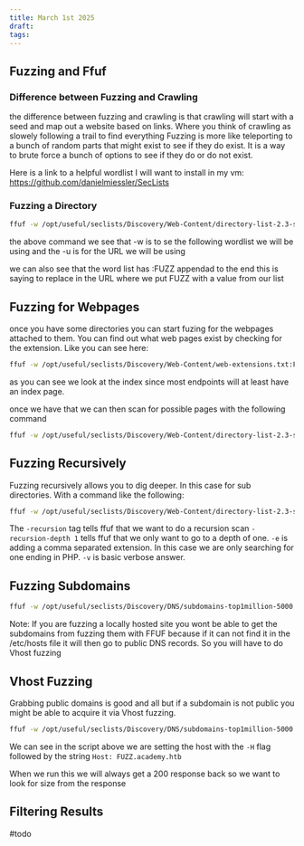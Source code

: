 ```yaml
---
title: March 1st 2025
draft: 
tags:
---
```

## Fuzzing and Ffuf

### Difference between Fuzzing and Crawling 
the difference between fuzzing and crawling is that crawling will start with a seed and map out a website based on links. Where you think of crawling as slowely following a trail to find everything Fuzzing is more like teleporting to a bunch of random parts that might exist to see if they do exist. It is a way to brute force a bunch of options to see if they do or do not exist.


Here is a link to a helpful wordlist I will want to install in my vm:
https://github.com/danielmiessler/SecLists

### Fuzzing a Directory
```bash
ffuf -w /opt/useful/seclists/Discovery/Web-Content/directory-list-2.3-small.txt:FUZZ -u http://SERVER_IP:PORT/FUZZ
```

the above command we see that -w is to se the following wordlist we will be using and the -u is for the URL we will be using

we can also see that the word list has :FUZZ appendad to the end this is saying to replace in the URL where we put FUZZ with a value from our list

## Fuzzing for Webpages

once you have some directories you can start fuzing for the webpages attached to them. You can find out what web pages exist by checking for the extension. Like you can see here:

```bash
ffuf -w /opt/useful/seclists/Discovery/Web-Content/web-extensions.txt:FUZZ -u http://SERVER_IP:PORT/blog/indexFUZZ
```

as you can see we look at the index since most endpoints will at least have an index page.

once we have that we can then scan for possible pages with the following command

```bash
ffuf -w /opt/useful/seclists/Discovery/Web-Content/directory-list-2.3-small.txt:FUZZ -u http://SERVER_IP:PORT/blog/FUZZ.php
```


## Fuzzing Recursively

Fuzzing recursively allows you to dig deeper. In this case for sub directories. With a command like the following:

```bash
ffuf -w /opt/useful/seclists/Discovery/Web-Content/directory-list-2.3-small.txt:FUZZ -u http://SERVER_IP:PORT/FUZZ -recursion -recursion-depth 1 -e .php -v
```

The `-recursion` tag tells ffuf that we want to do a recursion scan `-recursion-depth 1` tells ffuf that we only want to go to a depth of one. `-e` is adding a comma separated extension. In this case we are only searching for one ending in PHP. `-v` is basic verbose answer.

## Fuzzing Subdomains

```bash
ffuf -w /opt/useful/seclists/Discovery/DNS/subdomains-top1million-5000.txt:FUZZ -u http://FUZZ.academy.htb/
```

Note: If you are fuzzing a locally hosted site you wont be able to get the subdomains from fuzzing them with FFUF because if it can not find it in the /etc/hosts file it will then go to public DNS records. So you will have to do Vhost fuzzing

## Vhost Fuzzing
Grabbing public domains is good and all but if a subdomain is not public you might be able to acquire it via Vhost fuzzing.

```bash
ffuf -w /opt/useful/seclists/Discovery/DNS/subdomains-top1million-5000.txt:FUZZ -u http://academy.htb:PORT/ -H 'Host: FUZZ.academy.htb'
```

We can see in the script above we are setting the host with the `-H` flag followed by the string `Host: FUZZ.academy.htb`

When we run this we will always get a 200 response back so we want to look for size from the response

## Filtering Results




#todo